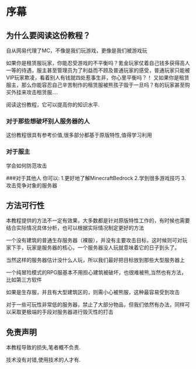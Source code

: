 # 序幕
## 为什么要阅读这份教程？

自从网易代理了MC，不像是我们玩游戏，更像是我们被游戏玩

如果你是租赁服玩家，你能忍受游戏的不平衡吗？氪金玩家仗着自己钱多获得高人一等的待遇，服主甚至管理员为了利益而不顾及普通玩家的感受，普通玩家只能被VIP玩家欺凌，看着别人有钱就四处惹事生非，你心里平衡吗？！
又如果你是租赁服主，那么你能容忍自己辛苦制作的租赁服被熊孩子毁于一旦吗？有的玩家甚至购买外挂来攻击租赁服....

阅读这份教程，它可以提高你的知识水平.

### 对于那些想破坏别人服务器的人
这份教程很具有参考价值,很多部分都基于原版特性,值得学习利用

### 对于服主
学会如何防范攻击

###对于其他人
你可以:
1.更好地了解MinecraftBedrock
2.学到很多游戏技巧
3.攻击竞争对象的服务器

## 方法可行性
本教程提供的方法不一定有效果，大多数都是针对原版特性工作的，有时候也需要结合实际情况具体分析，也可以根据实际情况制定更好的方法

一个没有建筑的普通生存服务器（裸服），并没有主要攻击目标，这时候则可对玩家下手，玩家是服务器的核心，一个服务器没人玩就意味着它的日子到头了。

当然这样的服务器估计没什么人玩，所以我们最好把目标放到那些大型服务器上

一个纯冒险模式的RPG服基本不用担心建筑被破坏，也很难被熊,当然也有方法，比如第三方软件

如果是生存服，并且有大型建筑区的，则需小心被熊服，这种最容易受到攻击

对于一些可玩性非常低的服务器，禁止了大部分物品，但我们依然有办法，同样可以采取更极端的手段对服务器进行毁灭性的打击
## 免责声明
本教程导致的损失,笔者概不负责.

技术没有对错,使用技术的人才有.


